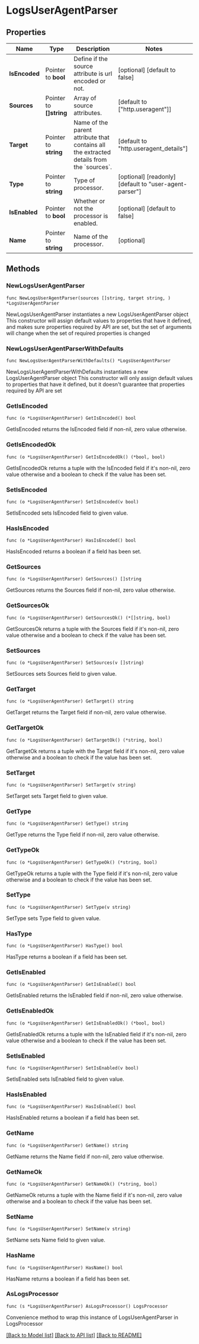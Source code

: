 # LogsUserAgentParser

## Properties

Name | Type | Description | Notes
------------ | ------------- | ------------- | -------------
**IsEncoded** | Pointer to **bool** | Define if the source attribute is url encoded or not. | [optional] [default to false]
**Sources** | Pointer to **[]string** | Array of source attributes. | [default to ["http.useragent"]]
**Target** | Pointer to **string** | Name of the parent attribute that contains all the extracted details from the &#x60;sources&#x60;. | [default to "http.useragent_details"]
**Type** | Pointer to **string** | Type of processor. | [optional] [readonly] [default to "user-agent-parser"]
**IsEnabled** | Pointer to **bool** | Whether or not the processor is enabled. | [optional] [default to false]
**Name** | Pointer to **string** | Name of the processor. | [optional] 

## Methods

### NewLogsUserAgentParser

`func NewLogsUserAgentParser(sources []string, target string, ) *LogsUserAgentParser`

NewLogsUserAgentParser instantiates a new LogsUserAgentParser object
This constructor will assign default values to properties that have it defined,
and makes sure properties required by API are set, but the set of arguments
will change when the set of required properties is changed

### NewLogsUserAgentParserWithDefaults

`func NewLogsUserAgentParserWithDefaults() *LogsUserAgentParser`

NewLogsUserAgentParserWithDefaults instantiates a new LogsUserAgentParser object
This constructor will only assign default values to properties that have it defined,
but it doesn't guarantee that properties required by API are set

### GetIsEncoded

`func (o *LogsUserAgentParser) GetIsEncoded() bool`

GetIsEncoded returns the IsEncoded field if non-nil, zero value otherwise.

### GetIsEncodedOk

`func (o *LogsUserAgentParser) GetIsEncodedOk() (*bool, bool)`

GetIsEncodedOk returns a tuple with the IsEncoded field if it's non-nil, zero value otherwise
and a boolean to check if the value has been set.

### SetIsEncoded

`func (o *LogsUserAgentParser) SetIsEncoded(v bool)`

SetIsEncoded sets IsEncoded field to given value.

### HasIsEncoded

`func (o *LogsUserAgentParser) HasIsEncoded() bool`

HasIsEncoded returns a boolean if a field has been set.

### GetSources

`func (o *LogsUserAgentParser) GetSources() []string`

GetSources returns the Sources field if non-nil, zero value otherwise.

### GetSourcesOk

`func (o *LogsUserAgentParser) GetSourcesOk() (*[]string, bool)`

GetSourcesOk returns a tuple with the Sources field if it's non-nil, zero value otherwise
and a boolean to check if the value has been set.

### SetSources

`func (o *LogsUserAgentParser) SetSources(v []string)`

SetSources sets Sources field to given value.


### GetTarget

`func (o *LogsUserAgentParser) GetTarget() string`

GetTarget returns the Target field if non-nil, zero value otherwise.

### GetTargetOk

`func (o *LogsUserAgentParser) GetTargetOk() (*string, bool)`

GetTargetOk returns a tuple with the Target field if it's non-nil, zero value otherwise
and a boolean to check if the value has been set.

### SetTarget

`func (o *LogsUserAgentParser) SetTarget(v string)`

SetTarget sets Target field to given value.


### GetType

`func (o *LogsUserAgentParser) GetType() string`

GetType returns the Type field if non-nil, zero value otherwise.

### GetTypeOk

`func (o *LogsUserAgentParser) GetTypeOk() (*string, bool)`

GetTypeOk returns a tuple with the Type field if it's non-nil, zero value otherwise
and a boolean to check if the value has been set.

### SetType

`func (o *LogsUserAgentParser) SetType(v string)`

SetType sets Type field to given value.

### HasType

`func (o *LogsUserAgentParser) HasType() bool`

HasType returns a boolean if a field has been set.

### GetIsEnabled

`func (o *LogsUserAgentParser) GetIsEnabled() bool`

GetIsEnabled returns the IsEnabled field if non-nil, zero value otherwise.

### GetIsEnabledOk

`func (o *LogsUserAgentParser) GetIsEnabledOk() (*bool, bool)`

GetIsEnabledOk returns a tuple with the IsEnabled field if it's non-nil, zero value otherwise
and a boolean to check if the value has been set.

### SetIsEnabled

`func (o *LogsUserAgentParser) SetIsEnabled(v bool)`

SetIsEnabled sets IsEnabled field to given value.

### HasIsEnabled

`func (o *LogsUserAgentParser) HasIsEnabled() bool`

HasIsEnabled returns a boolean if a field has been set.

### GetName

`func (o *LogsUserAgentParser) GetName() string`

GetName returns the Name field if non-nil, zero value otherwise.

### GetNameOk

`func (o *LogsUserAgentParser) GetNameOk() (*string, bool)`

GetNameOk returns a tuple with the Name field if it's non-nil, zero value otherwise
and a boolean to check if the value has been set.

### SetName

`func (o *LogsUserAgentParser) SetName(v string)`

SetName sets Name field to given value.

### HasName

`func (o *LogsUserAgentParser) HasName() bool`

HasName returns a boolean if a field has been set.


### AsLogsProcessor

`func (s *LogsUserAgentParser) AsLogsProcessor() LogsProcessor`

Convenience method to wrap this instance of LogsUserAgentParser in LogsProcessor

[[Back to Model list]](../README.md#documentation-for-models) [[Back to API list]](../README.md#documentation-for-api-endpoints) [[Back to README]](../README.md)


